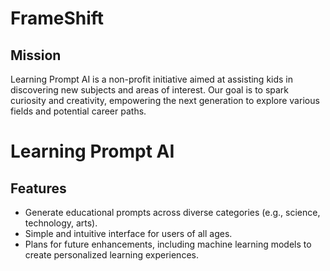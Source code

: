 # FrameShift

## Mission
Learning Prompt AI is a non-profit initiative aimed at assisting kids in discovering new subjects and areas of interest. Our goal is to spark curiosity and creativity, empowering the next generation to explore various fields and potential career paths.

# Learning Prompt AI

## Features
- Generate educational prompts across diverse categories (e.g., science, technology, arts).
- Simple and intuitive interface for users of all ages.
- Plans for future enhancements, including machine learning models to create personalized learning experiences.
